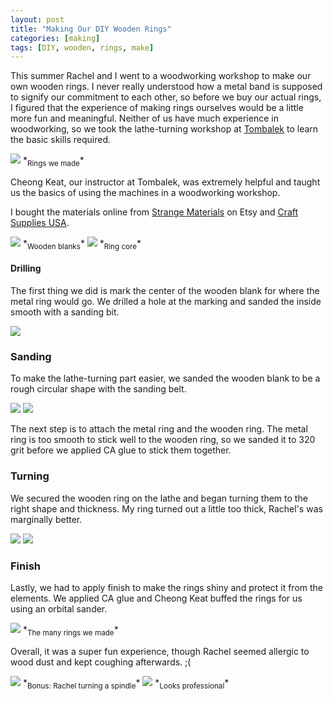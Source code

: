 ```yaml
---
layout: post
title: "Making Our DIY Wooden Rings"
categories: [making]
tags: [DIY, wooden, rings, make]
---
```


This summer Rachel and I went to a woodworking workshop to make our own wooden rings. I never really understood how a metal band is supposed to signify our commitment to each other, so before we buy our actual rings, I figured that the experience of making rings ourselves would be a little more fun and meaningful. Neither of us have much experience in woodworking, so we took the lathe-turning workshop at [Tombalek](https://tombalek.com/) to learn the basic skills required.

<img src="/assets/images/rings.jpg" class="thumbnail">
*<sub>Rings we made</sub>*

Cheong Keat, our instructor at Tombalek, was extremely helpful and taught us the basics of using the machines in a woodworking workshop.

I bought the materials online from [Strange Materials](https://www.etsy.com/shop/StrangeMaterial?ref=yr_purchases) on Etsy and [Craft Supplies USA](https://www.woodturnerscatalog.com/p/58/6911/artisan-Comfort-Ring-Core).

<img src="/assets/images/wooden_blanks.jpg" class="thumbnail">
*<sub>Wooden blanks</sub>*

<img src="/assets/images/ring_core.jpg" class="thumbnail">
*<sub>Ring core</sub>*

#### Drilling

The first thing we did is mark the center of the wooden blank for where the metal ring would go. We drilled a hole at the marking and sanded the inside smooth with a sanding bit.

<img src="/assets/images/drilling_ring.jpg" class="thumbnail">

### Sanding

To make the lathe-turning part easier, we sanded the wooden blank to be a rough circular shape with the sanding belt.

<img src="/assets/images/sanding_ring.jpg" class="thumbnail">

<img src="/assets/images/sanding_ring2.jpg" class="thumbnail">

The next step is to attach the metal ring and the wooden ring. The metal ring is too smooth to stick well to the wooden ring, so we sanded it to 320 grit before we applied CA glue to stick them together.

### Turning

We secured the wooden ring on the lathe and began turning them to the right shape and thickness. My ring turned out a little too thick, Rachel's was marginally better.

<img src="/assets/images/turning_ring.jpg" class="thumbnail">

<img src="/assets/images/turning_ring2.jpg" class="thumbnail">

### Finish

Lastly, we had to apply finish to make the rings shiny and protect it from the elements. We applied CA glue and Cheong Keat buffed the rings for us using an orbital sander.

<img src="/assets/images/many_rings.jpg" class="thumbnail">
*<sub>The many rings we made</sub>*

Overall, it was a super fun experience, though Rachel seemed allergic to wood dust and kept coughing afterwards. ;(

<img src="/assets/images/turning_wood.gif" class="thumbnail">
*<sub>Bonus: Rachel turning a spindle</sub>*

<img src="/assets/images/turning_wood2.gif" class="thumbnail">
*<sub>Looks professional</sub>*
